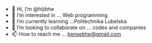 - 👋 Hi, I’m @hijibtw
- 👀 I’m interested in ... Web programming
- 🌱 I’m currently learning ...Politechnika Lubelska
- 💞️ I’m looking to collaborate on  ...  codes and companies
- 📫 How to reach me ... kensebtw@gmail.com

<!---
hijibtw/hijibtw is a ✨ special ✨ repository because its `README.md` (this file) appears on your GitHub profile.
You can click the Preview link to take a look at your changes.
--->
